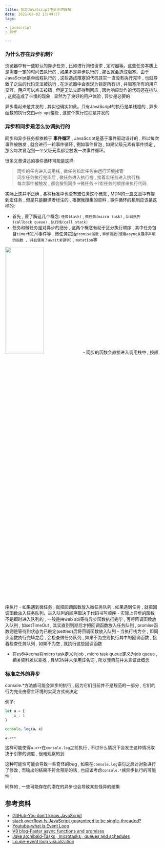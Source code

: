 ```yaml
---
title: 我对JavaScript中异步的理解  
date: 2021-08-02 13:44:57  
tags:

- javascript
- 异步

---
```


### 为什么存在异步机制?

浏览器中有一些默认的异步任务 ,  比如进行网络请求 , 定时器等。这些任务本质上是需要一定的时间去执行的 , 如果不是异步执行的 , 那么就会造成阻塞。由于JavaScript是单线程执行的 , 这些造成阻塞的代码其实一直没有执行完毕 , 也就导致了之后的代码无法被执行 ,  在浏览器中会表现为锁定所有UI , 并阻塞所有的用户交互。用户可以点击按钮 , 但是无法立即得到回应 , 因为响应动作的代码还在排队 , 这就造成了卡慢的现象 , 显然为了良好的用户体验 , 异步是必要的


异步看起来是并发的 , 其实也确实如此。只有JavaScript的执行是单线程的 , 异步函数的执行交由`web api`接管 , 这整个执行过程是并发的


### 异步和同步是怎么协调执行的
同步和异步任务都依赖于 __事件循环__  , JavaScript是基于事件驱动设计的 , 所以每次事件被触发 , 就会进行一轮事件循环 , 例如事件冒泡 , 如果父级元素有事件绑定 , 那么每次冒泡到一个父级元素都会触发一次事件循环。

很多文章讲述的事件循环可能是这样:
>同步的任务进入调用栈 , 微任务和宏任务由运行环境接管  
> 同步任务执行完毕后 ,  微任务进入执行栈 ,  接着宏任务进入执行栈   
> 每次事件被触发 ,  都会按照同步->微任务->?宏任务的顺序来执行代码

实际上这并不正确 , 各种标准中也没有宏任务这个概念 , MDN的[一篇文章](https://developer。mozilla。org/zh-CN/docs/Web/API/HTML_DOM_API/Microtask_guide/In_depth)中有提到宏任务 , 但是只是翻译者标注的 , 根据我搜集的资料 , 事件循环的机制应该是这样的:

- 首先 , 要了解这几个概念: `任务(task)` , `微任务(micro task)` , `回调队列(callback queue)` , `执行栈(call stack)`
- 任务和微任务是对异步的细分 , 这两个概念有助于区分执行顺序 , 其中任务包含`timer`和`I/O`事件等 , 微任务包括`promise函数` , `异步函数(使用async关键字声明的函数 , 并且使用了await关键字)` , `mutation`等
 <img  height="30%" src="/imgs/eventloop.png" width="50%" style="margin: 0 auto;"/>
- 同步的函数会直接进入调用栈中 , 按顺序执行
- 如果遇到微任务 , 就把回调函数放入微任务队列 , 如果遇到任务 , 就把回调函数放入任务队列。进入队列的顺序取决于代码书写顺序
- 实际上异步的函数不是即时进入队列的 , 一般是由web api等待异步函数执行完毕 , 再将回调函数放入队列 , 如setTimeOut , 其实直到到期后才把回调函数放入任务队列 , promise函数则是等待到状态为已敲定(settled)后将回调函数放入队列
- 当执行栈为空 , 即同步函数执行完毕之后 , 会检查微任务队列 , 如果不为空则执行其中的回调函数 , 接着检查任务队列 , 如果不为空 , 就执行这些回调函数
 
  

- 在es6中ecma将micro task定义为job , micro task queue定义为job queue , 相关资料难以查找 , 且MDN并未使用该名词 , 所以我目前并未查证此概念







### 标准之外的异步

console.*方法族可能会异步的执行 ,  因为它们目前并不是规范的一部分 , 它们的行为完全由宿主环境的实现方式来决定


例子:

```javascript
let a = {
    x : 1
}

console。log(a。x)

a.x++
```
这样可能使得`a.x++`在`console.log`之前执行 ,  不过什么情况下会发生这种情况取决于引擎的调度 ,  很难观察的到

这种可能性可能会导致一些奇怪的bug , 如果在`console.log`语句之后对对象进行了修改 , 而输出的结果不符合预期的话 , 也应该考虑`console.*`族异步执行的可能性

同样的 , 一些可能存在的潜在的异步也会导致某些怪异的结果


## 参考资料

- [GitHub-You don't know JavaScript](https://github。com/getify/You-Dont-Know-JS)
- [stack overflow-Is JavaScript guaranteed to be single-threaded?](https://stackoverflow。com/questions/2734025/is-javascript-guaranteed-to-be-single-threaded/2734311#2734311)
- [Youtube-what is Event Loop](https://www。youtube。com/watch?v=8aGhZQkoFbQ)
- [V8 blog-Faster async functions and promises](https://v8。dev/blog/fast-async)
- [Jake archibald-Tasks ,  microtasks ,  queues and schedules](https://jakearchibald。com/2015/tasks-microtasks-queues-and-schedules/)
- [Loupe-event loop visualization](http://latentflip。com/loupe/?)
